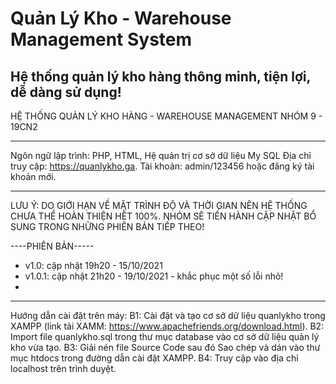 # Quản Lý Kho - Warehouse Management System
Hệ thống quản lý kho hàng thông minh, tiện lợi, dễ dàng sử dụng!
----------------------
HỆ THỐNG QUẢN LÝ KHO HÀNG - WAREHOUSE MANAGEMENT
NHÓM 9 - 19CN2

----------------------
Ngôn ngữ lập trình: PHP, HTML, Hệ quản trị cơ sở dữ liệu My SQL
Địa chỉ truy cập: https://quanlykho.ga. Tài khoản: admin/123456 hoặc đăng ký tài khoản mới.

--------------------- 
LƯU Ý: DO GIỚI HẠN VỀ MẶT TRÌNH ĐỘ VÀ THỜI GIAN NÊN HỆ THỐNG CHƯA THỂ HOÀN THIỆN HẾT 100%. 
NHÓM SẼ TIẾN HÀNH CẬP NHẬT BỔ SUNG TRONG NHỮNG PHIÊN BẢN TIẾP THEO!

----PHIÊN BẢN-----
- v1.0: cập nhật 19h20 - 15/10/2021
- v1.0.1: cập nhật 21h20 - 19/10/2021 - khắc phục một số lỗi nhỏ!
- 
---------------------
Hướng dẫn cài đặt trên máy:
B1: Cài đặt và tạo cơ sở dữ liệu quanlykho trong XAMPP (link tải XAMM: https://www.apachefriends.org/download.html).
B2: Import file quanlykho.sql trong thư mục database vào cơ sở dữ liệu quản lý kho vừa tạo.
B3: Giải nén file Source Code sau đó Sao chép và dán vào thư mục htdocs trong đường dẫn cài đặt XAMPP.
B4: Truy cập vào địa chỉ localhost trên trình duyệt.
